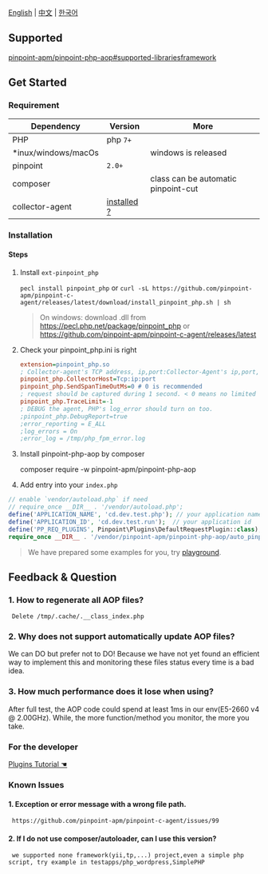 [English](Readme.md) | [中文](Readme-CN.md) | [한국어](Readme-KR.md)

## Supported

[pinpoint-apm/pinpoint-php-aop#supported-librariesframework ](https://github.com/pinpoint-apm/pinpoint-php-aop?tab=readme-ov-file#supported-librariesframework)

## Get Started

### Requirement

| Dependency          | Version                                     | More                                |
| ------------------- | ------------------------------------------- | ----------------------------------- |
| PHP                 | php `7+`                                    |
| *inux/windows/macOs |                                             | windows is released                 |
| pinpoint            | `2.0+`                                      |
| composer            |                                             | class can be automatic pinpoint-cut |
| collector-agent     | [installed ?](../collector-agent/readme.md) |

### Installation

#### Steps
1. Install `ext-pinpoint_php`

     `pecl install pinpoint_php`
     or 
     `curl -sL https://github.com/pinpoint-apm/pinpoint-c-agent/releases/latest/download/install_pinpoint_php.sh | sh`

     > On windows: download .dll from  https://pecl.php.net/package/pinpoint_php  or https://github.com/pinpoint-apm/pinpoint-c-agent/releases/latest

2. Check your pinpoint_php.ini is right
         
     ```ini
     extension=pinpoint_php.so
     ; Collector-agent's TCP address, ip,port:Collector-Agent's ip,port, please ensure it consistent with the `PP_ADDRESS` of `Collector-Agent` in step2(Build Collector-Agent).
     pinpoint_php.CollectorHost=Tcp:ip:port
     pinpoint_php.SendSpanTimeOutMs=0 # 0 is recommended
     ; request should be captured during 1 second. < 0 means no limited
     pinpoint_php.TraceLimit=-1 
     ; DEBUG the agent, PHP's log_error should turn on too.
     ;pinpoint_php.DebugReport=true
     ;error_reporting = E_ALL
     ;log_errors = On
     ;error_log = /tmp/php_fpm_error.log
     ```
     
3. Install pinpoint-php-aop by composer

     composer require -w pinpoint-apm/pinpoint-php-aop

4. Add entry into your `index.php`

```php
// enable `vendor/autoload.php` if need
// require_once __DIR__ . '/vendor/autoload.php';
define('APPLICATION_NAME', 'cd.dev.test.php'); // your application name
define('APPLICATION_ID', 'cd.dev.test.run');  // your application id
define('PP_REQ_PLUGINS', Pinpoint\Plugins\DefaultRequestPlugin::class);
require_once __DIR__ . '/vendor/pinpoint-apm/pinpoint-php-aop/auto_pinpointed.php';
```

>We have prepared some examples for you, try [playground](https://github.com/pinpoint-apm/pinpoint-c-agent/tree/dev/testapps#playground).


## Feedback & Question

### 1. How to regenerate all AOP files?

     Delete /tmp/.cache/.__class_index.php

### 2. Why does not support automatically update AOP files?

We can DO but prefer not to DO! Because we have not yet found an efficient way to implement this and monitoring these files status every time is a bad idea.

### 3. How much performance does it lose when using?

After full test, the AOP code could spend at least 1ms in our env(E5-2660 v4 @ 2.00GHz). While, the more function/method you monitor, the more you take.


### For the developer

[Plugins Tutorial ☚](https://github.com/pinpoint-apm/pinpoint-php-aop?tab=readme-ov-file#write-your-own-plugins)

### Known Issues

#### 1. Exception or error message with a wrong file path.

     https://github.com/pinpoint-apm/pinpoint-c-agent/issues/99

#### 2. If I do not use composer/autoloader, can I use this version?

     we supported none framework(yii,tp,...) project,even a simple php script, try example in testapps/php_wordpress,SimplePHP

